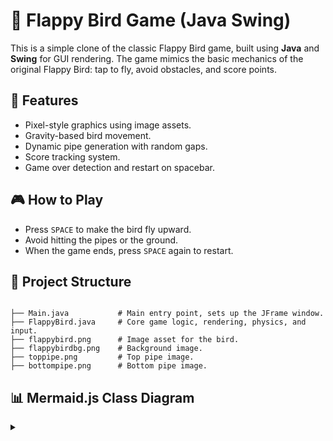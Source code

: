 # 🐤 Flappy Bird Game (Java Swing)

This is a simple clone of the classic Flappy Bird game, built using **Java** and **Swing** for GUI rendering. The game mimics the basic mechanics of the original Flappy Bird: tap to fly, avoid obstacles, and score points.

## 🚀 Features

- Pixel-style graphics using image assets.
- Gravity-based bird movement.
- Dynamic pipe generation with random gaps.
- Score tracking system.
- Game over detection and restart on spacebar.

## 🎮 How to Play

- Press `SPACE` to make the bird fly upward.
- Avoid hitting the pipes or the ground.
- When the game ends, press `SPACE` again to restart.

## 🧱 Project Structure

```plaintext

├── Main.java           # Main entry point, sets up the JFrame window.
├── FlappyBird.java     # Core game logic, rendering, physics, and input.
├── flappybird.png      # Image asset for the bird.
├── flappybirdbg.png    # Background image.
├── toppipe.png         # Top pipe image.
├── bottompipe.png      # Bottom pipe image.
```

## 📊 Mermaid.js Class Diagram

<details>
  <summary></summary><pre><code>

```mermaid
classDiagram
    class Main {
        +main(String[] args)
    }

    class FlappyBird {
        -int boardWidth
        -int boardHeight
        -Image background
        -Image birdImg
        -Image topPipeImg
        -Image bottomPipeImg
        -int birdX
        -int birdY
        -int birdWidth
        -int birdHeight
        -int pipeX
        -int pipeY
        -int pipeWidth
        -int pipeHeight
        -int velocityX
        -int velocityY
        -int gravity
        -boolean gameOver
        -double score
        -Bird bird
        -ArrayList~Pipe~ pipes
        -Timer gameLoop
        -Timer placePipesTimer
        -Random random
        +FlappyBird()
        +void placePipes()
        +void draw(Graphics g)
        +void paintComponent(Graphics g)
        +void move()
        +boolean collision(Bird, Pipe)
        +void actionPerformed(ActionEvent)
        +void keyPressed(KeyEvent)
        +void keyTyped(KeyEvent)
        +void keyReleased(KeyEvent)
    }

    class Bird {
        -int x
        -int y
        -int width
        -int height
        -Image img
        +Bird(Image)
    }

    class Pipe {
        -int x
        -int y
        -int width
        -int height
        -Image img
        -boolean passed
        +Pipe(Image)
    }

    Main --> FlappyBird
    FlappyBird --> Bird
    FlappyBird --> Pipe
```
</code></pre> </details>
